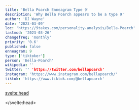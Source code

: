 ```yaml
---
title: 'Bella Poarch Enneagram Type 9'
description: 'Why Bella Poarch appears to be a type 9'
author: 'DJ Wayne'
date: '2023-03-09'
loc: 'https://9takes.com/personality-analysis/Bella-Poarch'
lastmod: '2023-03-26'
changefreq: 'monthly'
priority: '0.6'
published: false
enneagram: 9
type: ['tiktoker']
person: 'Bella-Poarch'
wikipedia: ''
twitter: '' 'https://twitter.com/bellapoarch'
instagram: 'https://www.instagram.com/bellapoarch/'
tiktok: 'https://www.tiktok.com/@bellapoarch'
---
```


<!-- bella poarch dropbox
barbie bella poarch
hotbella tiktok
bella poarch moncler
hyperx bella poarch
tyler poarch
bella poarch onlyfans
bella poarch tyga
bella poarch leak
bella porches
bella poarch tiktok
bella poarch only fans
bella poarch married
bella poarch navy
bella poarch onlyfans leak
denarie taylor
tiktok bella poarch
onlyfans bella poarch
bella poarch crocs
bella poarch only fans leak
bella poarch merchandise
bella poarch on vacation
bella poarch vacation
bella poarch morbius
new bella poarch
only fans bella poarch
vacation bella poarch -->
<!-- <script>
	import  PopCard  from "$lib/components/atoms/PopCard.svelte";
</script>
<div
	style="display: flex;
    justify-content: center;
    margin: 1rem 0;
	"
>
	<PopCard
		image={`/types/7s/${'Bella-Poarch'}.webp`}
		showIcon={false}
		enneagramType=""
		displayText="Bella Poarch"
		subtext=""
	/>
</div> -->

<p class="firstLetter"></p>

<svelte:head>

<script type="application/ld+json">

</script>

</svelte:head>

<style lang="scss"></style>
